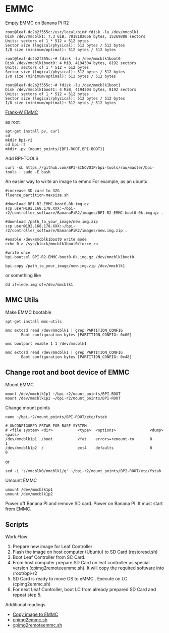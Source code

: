 # EMMC

Empty EMMC on Banana Pi R2
  
  ```
  root@leaf-dc2b2f355c:/usr/local/bin# fdisk -lu /dev/mmcblk1
  Disk /dev/mmcblk1: 7.3 GiB, 7818182656 bytes, 15269888 sectors
  Units: sectors of 1 * 512 = 512 bytes
  Sector size (logical/physical): 512 bytes / 512 bytes
  I/O size (minimum/optimal): 512 bytes / 512 bytes

  root@leaf-dc2b2f355c:~# fdisk -lu /dev/mmcblk1boot0
  Disk /dev/mmcblk1boot0: 4 MiB, 4194304 bytes, 8192 sectors
  Units: sectors of 1 * 512 = 512 bytes
  Sector size (logical/physical): 512 bytes / 512 bytes
  I/O size (minimum/optimal): 512 bytes / 512 bytes

  root@leaf-dc2b2f355c:~# fdisk -lu /dev/mmcblk1boot1
  Disk /dev/mmcblk1boot1: 4 MiB, 4194304 bytes, 8192 sectors
  Units: sectors of 1 * 512 = 512 bytes
  Sector size (logical/physical): 512 bytes / 512 bytes
  I/O size (minimum/optimal): 512 bytes / 512 bytes
  ```

[Frank-W EMMC](http://www.fw-web.de/dokuwiki/doku.php?id=en:bpi-r2:storage)

as root

  ```
  apt-get install pv, curl
  cd
  mkdir bpi-r2
  cd bpi-r2
  mkdir -pv {mount_points/{BPI-ROOT,BPI-BOOT}}
  ```
  
  Add BPI-TOOLS
  ```
  curl -sL https://github.com/BPI-SINOVOIP/bpi-tools/raw/master/bpi-tools | sudo -E bash
  ```


An easier way to write an image to emmc For example, as an ubuntu. 
 
  ```
  #increase SD card to 32G
  fluence_partition-maxsize.sh
  
  #download BPI-R2-EMMC-boot0-0k.img.gz
  scp user@192.168.178.XXX:~/bpi-r2/controller_software/BananaPiR2/images/BPI-R2-EMMC-boot0-0k.img.gz .
  
  #download /path_to_your_image/new.img.zip
  scp user@192.168.178.XXX:~/bpi-r2/controller_software/BananaPiR2/images/new.img.zip . 
    
  #enable /dev/mmcblk1boot0 write mode
  echo 0 > /sys/block/mmcblk1boot0/force_ro 

  #write once
  bpi-bootsel BPI-R2-EMMC-boot0-0k.img.gz /dev/mmcblk1boot0 

  bpi-copy /path_to_your_image/new.img.zip /dev/mmcblk1
  ```
or something like
  ```
  dd if=lede.img of=/dev/mmcblk1
  ```

## MMC Utils  
  
Make EMMC bootable  
  ```  
  apt-get install mmc-utils

  mmc extcsd read /dev/mmcblk1 | grep PARTITION_CONFIG
         Boot configuration bytes [PARTITION_CONFIG: 0x00]

  mmc bootpart enable 1 1 /dev/mmcblk1

  mmc extcsd read /dev/mmcblk1 | grep PARTITION_CONFIG
         Boot configuration bytes [PARTITION_CONFIG: 0x48]

  ```

## Change root and boot device of EMMC
  
Mount EMMC 
  ```  
  mount /dev/mmcblk1p1 ~/bpi-r2/mount_points/BPI-BOOT
  mount /dev/mmcblk1p2 ~/bpi-r2/mount_points/BPI-ROOT
  ```  
Change mount points
  ``` 
  nano ~/bpi-r2/mount_points/BPI-ROOT/etc/fstab
  
  # UNCONFIGURED FSTAB FOR BASE SYSTEM
  # <file system> <dir>           <type>  <options>               <dump>  <pass>
  /dev/mmcblk1p1  /boot           vfat    errors=remount-ro       0       1
  /dev/mmcblk1p2  /               ext4    defaults                0       0
  ``` 
or
  ``` 
  sed -i 's/mmcblk0/mmcblk1/g' ~/bpi-r2/mount_points/BPI-ROOT/etc/fstab
  ``` 
Umount EMMC 
  ``` 
  umount /dev/mmcblk1p1
  umount /dev/mmcblk1p2
  ``` 

Power off Banana PI and remove SD card. Power on Banana PI. It must start from EMMC.

## Scripts

Work Flow:

1. Prepare new image for Leaf Controller
2. Flash the image on host computer (Ubuntu) to SD Card (restoresd.sh)
3. Boot Leaf Controller from SC Card. 
4. From host computer prepare SD Card on leaf controller as special version (cpimg2remoteeemmc.sh). It will copy the required software into /root/bpi-r2
5. SD Card is ready to move OS to eMMC . Execute on LC (cpimg2emmc.sh)
6. For next Leaf Controller, boot LC from already prepared SD Card and repeat step 5. 

Additional readings
- [Copy image to EMMC](../../../tools/bin/README.md#copy-image-to-emmc)
- [cpimg2emmc.sh](../../../tools/bin/README.md#cpimg2emmcsh)
- [cpimg2remoteemmc.sh](../../../tools/bin/README.md#cpimg2remoteemmcsh)


